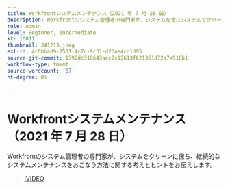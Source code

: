 ```yaml
---
title: Workfrontシステムメンテナンス（2021 年 7 月 28 日）
description: Workfrontのシステム管理者の専門家が、システムを常にシステムでクリーンで機能させる方法に関する考えとヒントを共有しています（説明は 60 ～ 160 文字にする必要があります）。
role: Admin
level: Beginner, Intermediate
kt: 10011
thumbnail: 341213.jpeg
exl-id: 4c6bbad9-7501-4c7c-9c31-d23ae4cd1d95
source-git-commit: 1792dc318643aec2c12613f621361d72a7a918b1
workflow-type: tm+mt
source-wordcount: '67'
ht-degree: 0%

---
```


# Workfrontシステムメンテナンス（2021 年 7 月 28 日）

Workfrontのシステム管理者の専門家が、システムをクリーンに保ち、継続的なシステムメンテナンスをおこなう方法に関する考えとヒントをお伝えします。

>[!VIDEO](https://video.tv.adobe.com/v/341213/?quality=12&learn=on)
